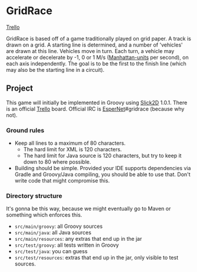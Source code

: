 # GridRace #
[Trello]

GridRace is based off of a game traditionally played on grid paper. A track is
 drawn on a grid. A starting line is determined, and a number of 'vehicles' are
 drawn at this line. Vehicles move in turn. Each turn, a vehicle may accelerate
 or decelerate by -1, 0 or 1 M/s ([Manhattan-units] per second), on each axis
 independently. The goal is to be the first to the finish line (which may also
 be the starting line in a circuit).

[Trello]: https://trello.com/b/hrNlfIF5/gridrace
[Manhattan-units]: http://en.wikipedia.org/wiki/Taxicab_geometry


## Project ##

This game will initially be implemented in Groovy using [Slick2D] 1.0.1. There
 is an official [Trello] board. Official IRC is [EsperNet]#gridrace (because
 why not).

[Slick2D]: http://slick.ninjacave.com/
[EsperNet]: http://webchat.esper.net/


### Ground rules ###

- Keep all lines to a maximum of 80 characters.
  - The hard limit for XML is 120 characters.
  - The hard limit for Java source is 120 characters, but try to keep it down
     to 80 where possible.
- Building should be simple. Provided your IDE supports dependencies via
   Gradle and Groovy/Java compiling, you should be able to use that. Don't
   write code that might compromise this.


### Directory structure ###

It's gonna be this way, because we might eventually go to Maven or something
 which enforces this.

- `src/main/groovy`: all Groovy sources
- `src/main/java`: all Java sources
- `src/main/resources`: any extras that end up in the jar
- `src/test/groovy`: all tests written in Groovy
- `src/test/java`: you can guess
- `src/test/resources`: extras that end up in the jar, only visible to test 
   sources.

